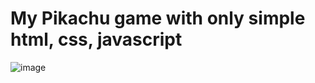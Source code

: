 # My Pikachu game with only simple html, css, javascript
![image](https://github.com/user-attachments/assets/0fcbe295-a2a7-4bd2-bc6c-993c2e427ffa)
